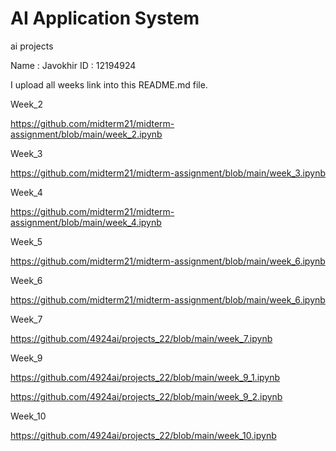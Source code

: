 # AI Application System
ai projects

Name : Javokhir
ID : 12194924


I upload all weeks link into this README.md file.

Week_2

https://github.com/midterm21/midterm-assignment/blob/main/week_2.ipynb

Week_3

https://github.com/midterm21/midterm-assignment/blob/main/week_3.ipynb

Week_4

https://github.com/midterm21/midterm-assignment/blob/main/week_4.ipynb

Week_5

https://github.com/midterm21/midterm-assignment/blob/main/week_6.ipynb

Week_6

https://github.com/midterm21/midterm-assignment/blob/main/week_6.ipynb

Week_7

https://github.com/4924ai/projects_22/blob/main/week_7.ipynb

Week_9

https://github.com/4924ai/projects_22/blob/main/week_9_1.ipynb

https://github.com/4924ai/projects_22/blob/main/week_9_2.ipynb

Week_10

https://github.com/4924ai/projects_22/blob/main/week_10.ipynb




